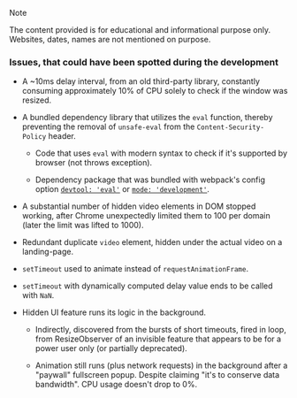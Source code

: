 > [!NOTE]
> The content provided is for educational and informational purpose only. Websites, dates, names are not mentioned on purpose.

### Issues, that could have been spotted during the development

- A ~10ms delay interval, from an old third-party library, constantly consuming approximately 10% of CPU solely to check if the window was resized.

- A bundled dependency library that utilizes the `eval` function, thereby preventing the removal of `unsafe-eval` from the `Content-Security-Policy`  header.

  - Code that uses `eval` with modern syntax to check if it's supported by browser (not throws exception).

  - Dependency package that was bundled with webpack's config option [`devtool: 'eval'`](https://webpack.js.org/configuration/devtool/) or [`mode: 'development'`](https://webpack.js.org/configuration/mode/).

- A substantial number of hidden video elements in DOM stopped working, after Chrome unexpectedly limited them to 100 per domain (later the limit was lifted to 1000).

- Redundant duplicate `video` element, hidden under the actual video on a landing-page.

- `setTimeout` used to animate instead of `requestAnimationFrame`.

- `setTimeout` with dynamically computed delay value ends to be called with `NaN`.

- Hidden UI feature runs its logic in the background.

  - Indirectly, discovered from the bursts of short timeouts, fired in loop, from ResizeObserver of an invisible feature that appears to be for a power user only (or partially deprecated).

  - Animation still runs (plus network requests) in the background after a "paywall" fullscreen popup. Despite claiming "it's to conserve data bandwidth". CPU usage doesn't drop to 0%.
